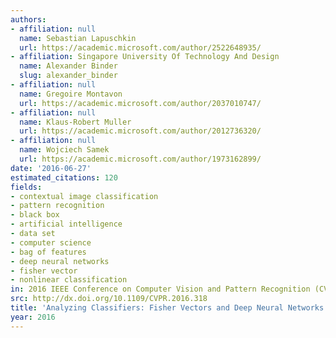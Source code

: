 ```yaml
---
authors:
- affiliation: null
  name: Sebastian Lapuschkin
  url: https://academic.microsoft.com/author/2522648935/
- affiliation: Singapore University Of Technology And Design
  name: Alexander Binder
  slug: alexander_binder
- affiliation: null
  name: Gregoire Montavon
  url: https://academic.microsoft.com/author/2037010747/
- affiliation: null
  name: Klaus-Robert Muller
  url: https://academic.microsoft.com/author/2012736320/
- affiliation: null
  name: Wojciech Samek
  url: https://academic.microsoft.com/author/1973162899/
date: '2016-06-27'
estimated_citations: 120
fields:
- contextual image classification
- pattern recognition
- black box
- artificial intelligence
- data set
- computer science
- bag of features
- deep neural networks
- fisher vector
- nonlinear classification
in: 2016 IEEE Conference on Computer Vision and Pattern Recognition (CVPR)
src: http://dx.doi.org/10.1109/CVPR.2016.318
title: 'Analyzing Classifiers: Fisher Vectors and Deep Neural Networks'
year: 2016
---
```

